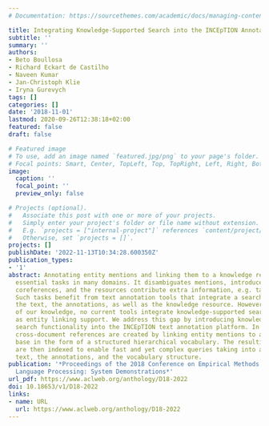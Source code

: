 ```yaml
---
# Documentation: https://sourcethemes.com/academic/docs/managing-content/

title: Integrating Knowledge-Supported Search into the INCEpTION Annotation Platform
subtitle: ''
summary: ''
authors:
- Beto Boullosa
- Richard Eckart de Castilho
- Naveen Kumar
- Jan-Christoph Klie
- Iryna Gurevych
tags: []
categories: []
date: '2018-11-01'
lastmod: 2020-09-26T12:38:18+02:00
featured: false
draft: false

# Featured image
# To use, add an image named `featured.jpg/png` to your page's folder.
# Focal points: Smart, Center, TopLeft, Top, TopRight, Left, Right, BottomLeft, Bottom, BottomRight.
image:
  caption: ''
  focal_point: ''
  preview_only: false

# Projects (optional).
#   Associate this post with one or more of your projects.
#   Simply enter your project's folder or file name without extension.
#   E.g. `projects = ["internal-project"]` references `content/project/deep-learning/index.md`.
#   Otherwise, set `projects = []`.
projects: []
publishDate: '2022-11-13T10:34:28.600350Z'
publication_types:
- '1'
abstract: Annotating entity mentions and linking them to a knowledge resource are
  essential tasks in many domains. It disambiguates mentions, introduces cross-document
  coreferences, and the resources contribute extra information, e.g. taxonomic relations.
  Such tasks benefit from text annotation tools that integrate a search which covers
  the text, the annotations, as well as the knowledge resource. However, to the best
  of our knowledge, no current tools integrate knowledge-supported search as well
  as entity linking support. We address this gap by introducing knowledge-supported
  search functionality into the INCEpTION text annotation platform. In our approach,
  cross-document references are created by linking entity mentions to a knowledge
  base in the form of a structured hierarchical vocabulary. The resulting annotations
  are then indexed to enable fast and yet complex queries taking into account the
  text, the annotations, and the vocabulary structure.
publication: '*Proceedings of the 2018 Conference on Empirical Methods in Natural
  Language Processing: System Demonstrations*'
url_pdf: https://www.aclweb.org/anthology/D18-2022
doi: 10.18653/v1/D18-2022
links:
- name: URL
  url: https://www.aclweb.org/anthology/D18-2022
---
```

